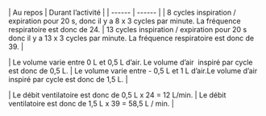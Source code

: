 | Au repos | Durant l’activité | 
| ------ | ------ | 
| 8 cycles inspiration / expiration pour 20 s, donc il y a 8 x 3 cycles par minute. La fréquence respiratoire est donc de 24. | 13 cycles inspiration / expiration pour 20 s donc il y a 13 x 3 cycles par minute. La fréquence respiratoire est donc de 39. | 

| Le volume varie entre 0 L et 0,5 L d’air. Le volume d’air  inspiré par cycle est donc de 0,5 L. | Le volume varie entre - 0,5 L et 1 L d’air.Le volume d’air  inspiré par cycle est donc de 1,5 L. |

| Le débit ventilatoire est donc de 0,5 L x 24 = 12 L/min. | Le débit ventilatoire est donc de 1,5 L x 39 = 58,5 L / min. |
